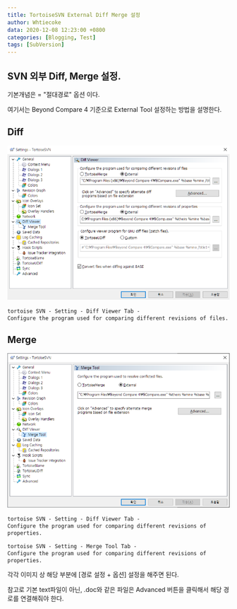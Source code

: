 ```yaml
---
title: TortoiseSVN External Diff Merge 설정
author: Whtiecoke
data: 2020-12-08 12:23:00 +0800
categories: [Blogging, Test]
tags: [SubVersion]
---
```


## SVN 외부 Diff, Merge 설정.

기본개념은 = "절대경로" 옵션 이다.

여기서는 Beyond Compare 4 기준으로 External Tool 설정하는 방법을 설명한다.

## Diff

![DiffView](/assets/img/posting/201208_diff.png)
 
 ```terminal
 tortoise SVN - Setting - Diff Viewer Tab - 
 Configure the program used for comparing different revisions of files.
 ```

## Merge

![MergeView](/assets/img/posting/201208_merge.png)

```terminal
tortoise SVN - Setting - Diff Viewer Tab - 
Configure the program used for comparing different revisions of properties.
```
```terminal
tortoise SVN - Setting - Merge Tool Tab - 
Configure the program used for comparing different revisions of properties.
```

각각 이미지 상 해당 부분에 [경로 설정 + 옵션] 설정을 해주면 된다.

참고로 기본 text파일이 아닌, .doc와 같은 파일은 Advanced 버튼을 클릭해서 해당 경로를 연결해줘야 한다.
